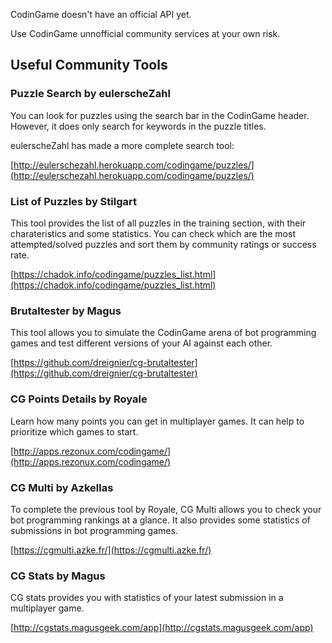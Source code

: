 CodinGame doesn't have an official API yet.

Use CodinGame unnofficial community services at your own risk.

## Useful Community Tools

### Puzzle Search by eulerscheZahl

You can look for puzzles using the search bar in the CodinGame header. However, it does only search for keywords in the puzzle titles.

eulerscheZahl has made a more complete search tool:

[http://eulerschezahl.herokuapp.com/codingame/puzzles/](http://eulerschezahl.herokuapp.com/codingame/puzzles/)

### List of Puzzles by Stilgart

This tool provides the list of all puzzles in the training section, with their charateristics and some statistics. You can check which are the most attempted/solved puzzles and sort them by community ratings or success rate.

[https://chadok.info/codingame/puzzles_list.html](https://chadok.info/codingame/puzzles_list.html)

### Brutaltester by Magus

This tool allows you to simulate the CodinGame arena of bot programming games and test different versions of your AI against each other.

[https://github.com/dreignier/cg-brutaltester](https://github.com/dreignier/cg-brutaltester)

### CG Points Details by Royale

Learn how many points you can get in multiplayer games. It can help to prioritize which games to start.

[http://apps.rezonux.com/codingame/](http://apps.rezonux.com/codingame/)

### CG Multi by Azkellas

To complete the previous tool by Royale, CG Multi allows you to check your bot programming rankings at a glance. It also provides some statistics of submissions in bot programming games.

[https://cgmulti.azke.fr/](https://cgmulti.azke.fr/)

### CG Stats by Magus

CG stats provides you with statistics of your latest submission in a multiplayer game.

[http://cgstats.magusgeek.com/app](http://cgstats.magusgeek.com/app)